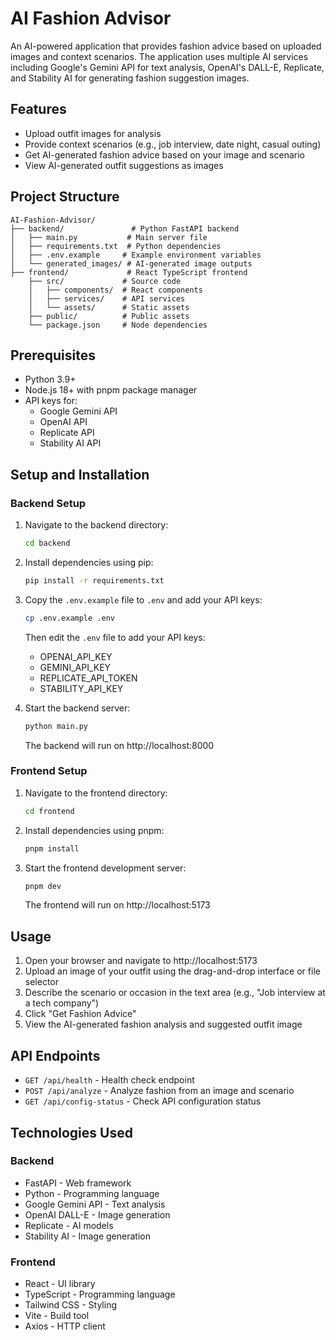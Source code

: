 # AI Fashion Advisor

An AI-powered application that provides fashion advice based on uploaded images and context scenarios. The application uses multiple AI services including Google's Gemini API for text analysis, OpenAI's DALL-E, Replicate, and Stability AI for generating fashion suggestion images.

## Features

- Upload outfit images for analysis
- Provide context scenarios (e.g., job interview, date night, casual outing)
- Get AI-generated fashion advice based on your image and scenario
- View AI-generated outfit suggestions as images

## Project Structure

```
AI-Fashion-Advisor/
├── backend/               # Python FastAPI backend
│   ├── main.py           # Main server file
│   ├── requirements.txt  # Python dependencies
│   ├── .env.example     # Example environment variables
│   └── generated_images/ # AI-generated image outputs
├── frontend/             # React TypeScript frontend
    ├── src/             # Source code
    │   ├── components/  # React components
    │   ├── services/    # API services
    │   └── assets/      # Static assets
    ├── public/          # Public assets
    └── package.json     # Node dependencies
```

## Prerequisites

- Python 3.9+
- Node.js 18+ with pnpm package manager
- API keys for:
  - Google Gemini API
  - OpenAI API
  - Replicate API
  - Stability AI API

## Setup and Installation

### Backend Setup

1. Navigate to the backend directory:
   ```sh
   cd backend
   ```

2. Install dependencies using pip:
   ```sh
   pip install -r requirements.txt
   ```

3. Copy the `.env.example` file to `.env` and add your API keys:
   ```sh
   cp .env.example .env
   ```
   Then edit the `.env` file to add your API keys:
   - OPENAI_API_KEY
   - GEMINI_API_KEY
   - REPLICATE_API_TOKEN
   - STABILITY_API_KEY

4. Start the backend server:
   ```sh
   python main.py
   ```
   The backend will run on http://localhost:8000

### Frontend Setup

1. Navigate to the frontend directory:
   ```sh
   cd frontend
   ```

2. Install dependencies using pnpm:
   ```sh
   pnpm install
   ```

3. Start the frontend development server:
   ```sh
   pnpm dev
   ```
   The frontend will run on http://localhost:5173

## Usage

1. Open your browser and navigate to http://localhost:5173
2. Upload an image of your outfit using the drag-and-drop interface or file selector
3. Describe the scenario or occasion in the text area (e.g., "Job interview at a tech company")
4. Click "Get Fashion Advice"
5. View the AI-generated fashion analysis and suggested outfit image

## API Endpoints

- `GET /api/health` - Health check endpoint
- `POST /api/analyze` - Analyze fashion from an image and scenario
- `GET /api/config-status` - Check API configuration status

## Technologies Used

### Backend
- FastAPI - Web framework
- Python - Programming language
- Google Gemini API - Text analysis
- OpenAI DALL-E - Image generation
- Replicate - AI models
- Stability AI - Image generation

### Frontend
- React - UI library
- TypeScript - Programming language
- Tailwind CSS - Styling
- Vite - Build tool
- Axios - HTTP client